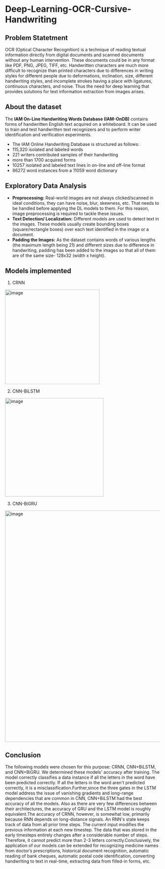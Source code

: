 # Deep-Learning-OCR-Cursive-Handwriting

## Problem Statetment
OCR (Optical Character Recognition) is a technique of reading textual information directly from digital documents and scanned documents without any human intervention. These documents could be in any format like PDF, PNG, JPEG, TIFF, etc.
Handwritten characters are much more difficult to recognize than printed characters due to differences in writing styles for different people due to deformations, inclination, size, different handwriting styles, and incomplete strokes having a place with ligatures, continuous characters, and noise. Thus the need for deep learning that provides solutions for text information extraction from images arises.

## About the dataset
The **IAM On-Line Handwriting Words Database (IAM-OnDB)** contains forms of handwritten English text acquired on a whiteboard. It can be used to train and test handwritten text recognizers and to perform writer identification and verification experiments.

- The IAM Online Handwriting Database is structured as follows:
- 115,320 isolated and labeled words
- 221 writers contributed samples of their handwriting
- more than 1700 acquired forms
- 10257 isolated and labeled text lines in on-line and off-line format
- 86272 word instances from a 11059 word dictionary

## Exploratory Data Analysis 
- **Preprocessing:** Real-world images are not always clicked/scanned in ideal conditions, they can have noise, blur, skewness, etc. That needs to be handled before applying the DL models to them. For this reason, image preprocessing is required to tackle these issues.
- **Text Detection/ Localization:** Different models are used to detect text in the images. These models usually create bounding boxes (square/rectangle boxes) over each text identified in the image or a document. 
- **Padding the Images:** As the dataset contains words of various lengths (the maximum length being 21) and different sizes due to difference in handwriting, padding has been added to the images so that all of them are of the same size- 128x32 (width x height). 


## Models implemented
1. CRNN
<img width="307" alt="image" src="https://user-images.githubusercontent.com/98946943/216513456-8c52e905-1ca7-4a16-b0c8-4cca39cd2ef2.png">

2. CNN-BiLSTM
<img width="320" alt="image" src="https://user-images.githubusercontent.com/98946943/216513630-7129a4c1-d028-447b-b759-6cf905245937.png">

3. CNN-BiGRU
<img width="751" alt="image" src="https://user-images.githubusercontent.com/98946943/216513689-5efcc712-7d44-4ecf-b9d4-0b937305fcfa.png">

## Conclusion
The following models were chosen for this purpose: CRNN, CNN+BiLSTM, and CNN+BiGRU. We determined these models' accuracy after training. The model correctly classifies a data instance if all the letters in the word have been predicted correctly. If all the letters in the word aren't predicted correctly, it is a misclassification.Further,since the three gates in the LSTM model address the issue of vanishing gradients and long-range dependencies that are common in CNN, CNN+BiLSTM had the best accuracy of all the models. Also as there are very few differences between their architectures, the accuracy of GRU and the LSTM model is roughly equivalent.The accuracy of CRNN, however, is somewhat low, primarily because RNN depends on long-distance signals. An RNN's state keeps track of data from all prior time steps. The current input modifies the previous information at each new timestep. The data that was stored in the early timesteps entirely changes after a considerable number of steps. Therefore, it cannot predict more than 2-3 letters correctly.Conclusively, the application of our models can be extended for recognizing medicine names from doctor’s prescriptions, historical document recognition, automatic reading of bank cheques, automatic postal code identification, converting handwriting to text in real-time, extracting data from filled-in forms, etc.

